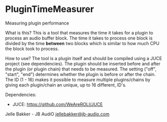 # PluginTimeMeasurer
Measuring plugin performance

What is this?
This is a tool that measures the time it takes for a plugin to process an audio buffer block.
The time it takes to process one block is divided by the time **between** two blocks which is similar to how much CPU the block took to process.

How to use?
The tool is a plugin itself and should be compiled using a JUCE project (see dependencies).
The plugin should be inserted before and after the plugin (or plugin chain) that needs to be measured.
The setting ("off", "start", "end") determines whether the plugin is before or after the chain.
The ID (1 - 16) makes it possible to measure multiple plugins/chains by giving each plugin/chain an unique, up to 16 different, ID's.

Dependencies:
- JUCE: https://github.com/WeAreROLI/JUCE

Jelle Bakker - JB AudiO
jellebakker@jb-audio.com
